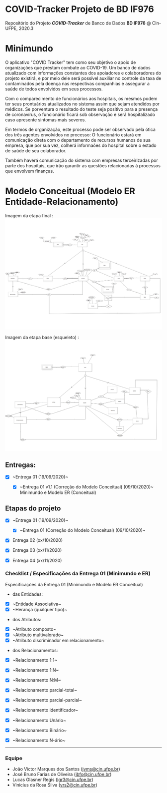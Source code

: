# COVID-Tracker **Projeto de BD IF976**
Repositório do Projeto **_COVID-Tracker_** de Banco de Dados **BD IF976** @ CIn-UFPE, 2020.3


# Minimundo
O aplicativo "COVID Tracker" tem como seu objetivo o apoio de organizações que prestam combate ao COVID-19. Um banco de dados atualizado com informações constantes dos apoiadores e colaboradores do projeto existirá, e por meio dele será possível auxiliar no controle da taxa de contaminados pela doença nas respectivas companhias e assegurar a saúde de todos envolvidos em seus processos.  

Com o comparecimento de funcionários aos hospitais, os mesmos podem ter seus prontuários atualizados no sistema assim que sejam atendidos por médicos. Se porventura o resultado do teste seja positivo para a presença de coronavírus, o funcionário ficará sob observação e será hospitalizado caso apresente sintomas mais severos.  

Em termos de organização, este processo pode ser observado pela ótica dos três agentes envolvidos no processo: O funcionário estará em comunicação direta com o departamento de recursos humanos de sua empresa, que por sua vez, colherá informaões do hospital sobre o estado de saúde de seu colaborador.  

Também haverá comunicação do sistema com empresas terceirizadas por parte dos hospitais, que irão garantir as questões relacionadas à processos que envolvem finanças.  


# Modelo Conceitual (Modelo ER Entidade-Relacionamento)
Imagem da etapa final :  
![Imagem de Covid_Tracker_Model](/assets/Covid_Tracker_Model.png)

Imagem da etapa base (esqueleto) :  
![Imagem de Modelo_Esqueleto](/assets/Modelo_Esqueleto.png)


## Entregas:
- [x] ~Entrega 01 (19/09/2020)~
  - [x] ~Entrega 01 v1.1 (Correção do Modelo Conceitual) (09/10/2020)~
Minimundo e Modelo ER (Conceitual)


## Etapas do projeto 
- [x] ~Entrega 01 (19/09/2020)~
  - [x] ~Entrega 01 (Correção do Modelo Conceitual) (09/10/2020)~
- [x] Entrega 02 (xx/10/2020)  
- [x] Entrega 03 (xx/11/2020)  
- [x] Entrega 04 (xx/11/2020)  


### Checklist / Especificações da Entrega 01 (Minimundo e ER)
Especificações da Entrega 01 (Minimundo e Modelo ER Conceitual)

* das Entidades:
- [x] ~Entidade Associativa~
- [x] ~Herança (qualquer tipo)~

* dos Atributos:
- [x] ~Atributo composto~
- [x] ~Atributo multivalorado~
- [x] ~Atributo discriminador em relacionamento~

* dos Relacionamentos:
- [x] ~Relacionamento 1:1~
- [x] ~Relacionamento 1:N~
- [x] ~Relacionamento N:M~
- [x] ~Relacionamento parcial-total~
- [x] ~Relacionamento parcial-parcial~
- [x] ~Relacionamento identificador~
- [x] ~Relacionamento Unário~
- [x] ~Relacionamento Binário~
- [x] ~Relacionamento N-ário~


---


### Equipe
* João Victor Marques dos Santos ([jvms@cin.ufpe.br](mailto:jvms@cin.ufpe.br))
* José Bruno Farias de Oliveira ([jbfo@cin.ufpe.br](mailto:jbfo@cin.ufpe.br))
* Lucas Glasner Regis ([lgr3@cin.ufpe.br](mailto:lgr3@cin.ufpe.br))
* Vinicius da Rosa Silva ([vrs2@cin.ufpe.br](mailto:vrs2@cin.ufpe.br))

